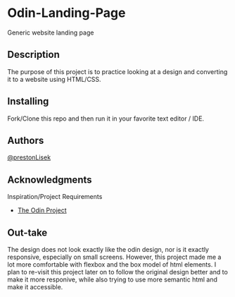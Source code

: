 # Odin-Landing-Page

Generic website landing page

## Description

The purpose of this project is to practice looking at a design and converting it to a website using HTML/CSS. 

## Installing

Fork/Clone this repo and then run it in your favorite text editor / IDE.

## Authors

[@prestonLisek](https://github.com/prestonlisek32)

## Acknowledgments

Inspiration/Project Requirements
* [The Odin Project](https://www.theodinproject.com/lessons/foundations-landing-page)

## Out-take
The design does not look exactly like the odin design, nor is it exactly responsive, especially on small screens. However, this project made me a lot more comfortable with flexbox and the box model of html elements. I plan to re-visit this project later on to follow the original design better and to make it more responive, while also trying to use more semantic html and make it accessible.